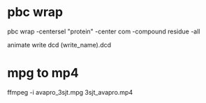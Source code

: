 # pbc wrap
pbc wrap -centersel "protein" -center com -compound residue -all

animate write dcd (write_name).dcd

# mpg to mp4
ffmpeg -i avapro_3sjt.mpg 3sjt_avapro.mp4